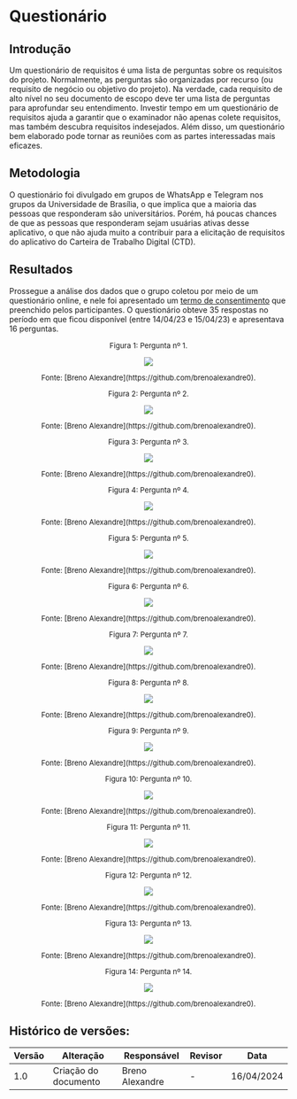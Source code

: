 # Questionário

## Introdução

Um questionário de requisitos é uma lista de perguntas sobre os requisitos do projeto. Normalmente, as perguntas são organizadas por recurso (ou requisito de negócio ou objetivo do projeto).
Na verdade, cada requisito de alto nível no seu documento de escopo deve ter uma lista de perguntas para aprofundar seu entendimento.
Investir tempo em um questionário de requisitos ajuda a garantir que o examinador não apenas colete requisitos, mas também descubra requisitos indesejados.
Além disso, um questionário bem elaborado pode tornar as reuniões com as partes interessadas mais eficazes.

## Metodologia

O questionário foi divulgado em grupos de WhatsApp e Telegram nos grupos da Universidade de Brasília, o que implica que a maioria das pessoas que responderam são universitários.
Porém, há poucas chances de que as pessoas que responderam sejam usuárias ativas desse aplicativo, o que não ajuda muito a contribuir para a elicitação de requisitos do aplicativo do Carteira de Trabalho
Digital (CTD).

## Resultados

Prossegue a análise dos dados que o grupo coletou por meio de um questionário online, e nele foi apresentado um [termo de consentimento](./TermoConsentimento01.md) que 
preenchido pelos participantes.
O questionário obteve 35 respostas no período em que ficou disponível (entre 14/04/23 e 15/04/23) e apresentava 16 perguntas.

<center>
<font size="2"><p style="text-align: center"> Figura 1: Pergunta nº 1. </p></font>
<img src="https://github.com/Requisitos-de-Software/2024.1-CarteiradeTrabalhoDigital/blob/main/docs/assets/imagens_questionario/pergunta1_questionario.jpeg">
<font size="2"><p style="text-align: center"> Fonte: [Breno Alexandre](https://github.com/brenoalexandre0). </p></font>
</center>

<center>
<font size="2"><p style="text-align: center"> Figura 2: Pergunta nº 2. </p></font>
<img src="https://github.com/Requisitos-de-Software/2024.1-CarteiradeTrabalhoDigital/blob/main/docs/assets/imagens_questionario/pergunta2_questionario.jpeg">
<font size="2"><p style="text-align: center"> Fonte: [Breno Alexandre](https://github.com/brenoalexandre0). </p></font>
</center>

<center>
<font size="2"><p style="text-align: center"> Figura 3: Pergunta nº 3. </p></font>
<img src="https://github.com/Requisitos-de-Software/2024.1-CarteiradeTrabalhoDigital/blob/main/docs/assets/imagens_questionario/pergunta3_questionario.jpeg">
<font size="2"><p style="text-align: center"> Fonte: [Breno Alexandre](https://github.com/brenoalexandre0). </p></font>
</center>

<center>
<font size="2"><p style="text-align: center"> Figura 4: Pergunta nº 4. </p></font>
<img src="https://github.com/Requisitos-de-Software/2024.1-CarteiradeTrabalhoDigital/blob/main/docs/assets/imagens_questionario/pergunta4_questionario.jpeg">
<font size="2"><p style="text-align: center"> Fonte: [Breno Alexandre](https://github.com/brenoalexandre0). </p></font>
</center>

<center>
<font size="2"><p style="text-align: center"> Figura 5: Pergunta nº 5. </p></font>
<img src="https://github.com/Requisitos-de-Software/2024.1-CarteiradeTrabalhoDigital/blob/main/docs/assets/imagens_questionario/pergunta5_questionario.jpeg">
<font size="2"><p style="text-align: center"> Fonte: [Breno Alexandre](https://github.com/brenoalexandre0). </p></font>
</center>

<center>
<font size="2"><p style="text-align: center"> Figura 6: Pergunta nº 6. </p></font>
<img src="https://github.com/Requisitos-de-Software/2024.1-CarteiradeTrabalhoDigital/blob/main/docs/assets/imagens_questionario/pergunta6_questionario.jpeg">
<font size="2"><p style="text-align: center"> Fonte: [Breno Alexandre](https://github.com/brenoalexandre0). </p></font>
</center>

<center>
<font size="2"><p style="text-align: center"> Figura 7: Pergunta nº 7. </p></font>
<img src="https://github.com/Requisitos-de-Software/2024.1-CarteiradeTrabalhoDigital/blob/main/docs/assets/imagens_questionario/pergunta7_questionario.jpeg">
<font size="2"><p style="text-align: center"> Fonte: [Breno Alexandre](https://github.com/brenoalexandre0). </p></font>
</center>

<center>
<font size="2"><p style="text-align: center"> Figura 8: Pergunta nº 8. </p></font>
<img src="https://github.com/Requisitos-de-Software/2024.1-CarteiradeTrabalhoDigital/blob/main/docs/assets/imagens_questionario/pergunta8_questionario.jpeg">
<font size="2"><p style="text-align: center"> Fonte: [Breno Alexandre](https://github.com/brenoalexandre0). </p></font>
</center>

<center>
<font size="2"><p style="text-align: center"> Figura 9: Pergunta nº 9. </p></font>
<img src="https://github.com/Requisitos-de-Software/2024.1-CarteiradeTrabalhoDigital/blob/main/docs/assets/imagens_questionario/pergunta9_questionario.jpeg">
<font size="2"><p style="text-align: center"> Fonte: [Breno Alexandre](https://github.com/brenoalexandre0). </p></font>
</center>

<center>
<font size="2"><p style="text-align: center"> Figura 10: Pergunta nº 10. </p></font>
<img src="https://github.com/Requisitos-de-Software/2024.1-CarteiradeTrabalhoDigital/blob/main/docs/assets/imagens_questionario/pergunta10_questionario.jpeg">
<font size="2"><p style="text-align: center"> Fonte: [Breno Alexandre](https://github.com/brenoalexandre0). </p></font>
</center>

<center>
<font size="2"><p style="text-align: center"> Figura 11: Pergunta nº 11. </p></font>
<img src="https://github.com/Requisitos-de-Software/2024.1-CarteiradeTrabalhoDigital/blob/main/docs/assets/imagens_questionario/pergunta11_questionario.jpeg">
<font size="2"><p style="text-align: center"> Fonte: [Breno Alexandre](https://github.com/brenoalexandre0). </p></font>
</center>

<center>
<font size="2"><p style="text-align: center"> Figura 12: Pergunta nº 12. </p></font>
<img src="https://github.com/Requisitos-de-Software/2024.1-CarteiradeTrabalhoDigital/blob/main/docs/assets/imagens_questionario/pergunta12_questionario.jpeg">
<font size="2"><p style="text-align: center"> Fonte: [Breno Alexandre](https://github.com/brenoalexandre0). </p></font>
</center>

<center>
<font size="2"><p style="text-align: center"> Figura 13: Pergunta nº 13. </p></font>
<img src="https://github.com/Requisitos-de-Software/2024.1-CarteiradeTrabalhoDigital/blob/main/docs/assets/imagens_questionario/pergunta13_questionario.jpeg">
<font size="2"><p style="text-align: center"> Fonte: [Breno Alexandre](https://github.com/brenoalexandre0). </p></font>
</center>

<center>
<font size="2"><p style="text-align: center"> Figura 14: Pergunta nº 14. </p></font>
<img src="https://github.com/Requisitos-de-Software/2024.1-CarteiradeTrabalhoDigital/blob/main/docs/assets/imagens_questionario/pergunta14_questionario.jpeg">
<font size="2"><p style="text-align: center"> Fonte: [Breno Alexandre](https://github.com/brenoalexandre0). </p></font>
</center>

 ## Histórico de versões:
 
| Versão | Alteração            | Responsável     | Revisor         | Data       |
| ------ | -------------------- | --------------- | --------------- | ---------- |
| 1.0    | Criação do documento | Breno Alexandre | -               | 16/04/2024 |
